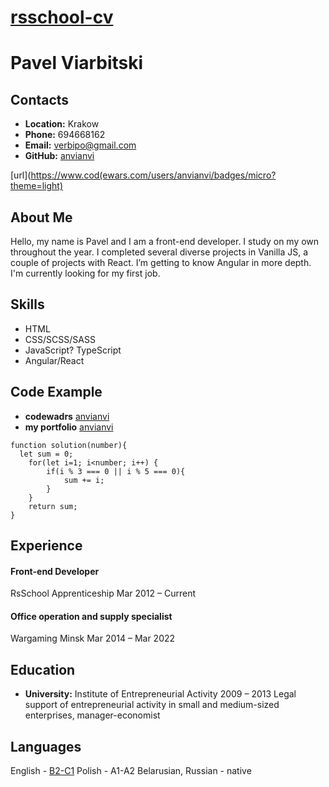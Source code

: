 # **[rsschool-cv](https://anvianvi.github.io/rsschool-cv/cv)**

# **Pavel Viarbitski**

## **Contacts**

- **Location:** Krakow
- **Phone:** 694668162
- **Email:** verbipo@gmail.com
- **GitHub:** [anvianvi](https://github.com/anvianvi)

[url](https://www.cod(ewars.com/users/anvianvi/badges/micro?theme=light)

## **About Me**

Hello, my name is Pavel and I am a front-end developer.
I study on my own throughout the year.
I completed several diverse projects in Vanilla JS, a couple of projects with React.
I’m getting to know Angular in more depth.
I'm currently looking for my first job.

## **Skills**

- HTML
- CSS/SCSS/SASS
- JavaScript? TypeScript
- Angular/React

## **Code Example**

- **codewadrs** [anvianvi](https://www.codewars.com/users/anvianvi)
- **my portfolio** [anvianvi](https://anvianvi.github.io/portfolio/)

```
function solution(number){
  let sum = 0;
    for(let i=1; i<number; i++) {
        if(i % 3 === 0 || i % 5 === 0){
            sum += i;
        }
    }
    return sum;
}

```

## **Experience**

#### Front-end Developer

RsSchool Apprenticeship
Mar 2012 – Current

#### Office operation and supply specialist

Wargaming Minsk
Mar 2014 – Mar 2022

## **Education**

- **University:** Institute of Entrepreneurial Activity 2009 – 2013
  Legal support of entrepreneurial activity in small and medium-sized enterprises, manager-economist

## Languages

English - [B2-C1](https://www.efset.org/cert/XMsGN4)
Polish - A1-A2
Belarusian, Russian - native
